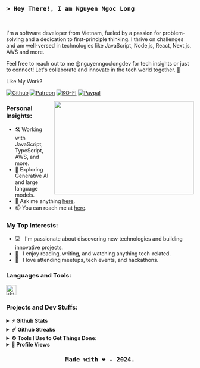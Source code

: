 <!-- Hello Message -->
<h3>
    <samp>
        &gt; Hey There!, I am <b><a style="text-decoration:none" target="_blank" href="https://nguyenngoclongdev.github.io">Nguyen Ngoc Long</a></b>
    </samp>
</h3>
&nbsp;

I'm a software developer from Vietnam, fueled by a passion for problem-solving and a dedication to first-principle thinking. I thrive on challenges and am well-versed in technologies like JavaScript, Node.js, React, Next.js, AWS and more.

Feel free to reach out to me @nguyenngoclongdev for tech insights or just to connect! Let's collaborate and innovate in the tech world together. 🌟

Like My Work?

[![Github](https://img.shields.io/badge/Github-F15689?style=for-the-badge&logo=github&logoColor=white)](https://github.com/sponsors/nguyenngoclongdev)
[![Patreon](https://img.shields.io/badge/Patreon-F96854?style=for-the-badge&logo=patreon&logoColor=white)](https://patreon.com/nguyenngoclong)
[![KO-FI](https://img.shields.io/badge/Ko--fi-F16061?style=for-the-badge&logo=ko-fi&logoColor=white)](https://ko-fi.com/nguyenngoclong)
[![Paypal](https://img.shields.io/badge/PayPal-00457C?style=for-the-badge&logo=paypal&logoColor=white)](https://paypal.me/longnguyenngoc)

<img align="right" height="250" width="375" alt="" src="https://user-images.githubusercontent.com/74038190/212749695-a6817c5a-a794-462b-afca-1b5ce7dd5e63.gif" />

### Personal Insights:

- 🛠 Working with JavaScript, TypeScript, AWS, and more.
- 🚀 Exploring Generative AI and large language models.
- 💬 Ask me anything [here](https://github.com/nguyenngoclongdev/nguyenngoclongdev/issues/).
- 📫 You can reach me at [here](mailto:nguyenngoclong.dev@outlook.com).

### My Top Interests:

- 💻 &nbsp; I'm passionate about discovering new technologies and building innovative projects.
- 📰 &nbsp; I enjoy reading, writing, and watching anything tech-related.
- 🍕 &nbsp; I love attending meetups, tech events, and hackathons.

### Languages and Tools:

<code><img height="27" src="https://skillicons.dev/icons?i=js,ts,python,java,cs,bash,aws,react,ps,figma,cypress" alt="skills"></code>

### Projects and Dev Stuffs:

<details>
  <summary><b>⚡ Github Stats</b></summary>

  <br />
  <img height="180em" src="https://github-readme-stats.vercel.app/api?username=nguyenngoclongdev&show_icons=true&rank_icon=github&theme=codeSTACKr" />
</details>

<details>
  <summary><b>☄️ Github Streaks</b></summary>

  <br />
  <img height="180em" src="https://nirzak-streak-stats.vercel.app/?user=nguyenngoclongdev&theme=dark&hide_border=true" />
</details>

<details>
  <br />
  <summary><b>⚙️ Tools I Use to Get Things Done:</b></summary>
  	<ul>
  	    <li><b>☁️ OS:</b> MacOS 10.15.7 Catalina</li>
        <li><b>🛠 Development Tools:</b> VSCode, Git, Docker</li>
  	    <li><b>🌐 Browser: </b> Chrome & Safari</li>
	    <li><b>🧪 Terminal: </b> ZSH: Oh My Zsh</li>
 	    <li><b>📚 Other Tools:</b> Postman, Termius, Burpsuite, 1 Password...</li>
	</ul>
</details>

<details>
  <summary><b>🎉 Profile Views</b></summary>

  <br />
  <img src="https://visitcount.itsvg.in/api?id=nguyenngoclongdev&label=Profile%20Views&color=6" />
</details>

<!-- Footer -->
<h3 align="center"><samp>Made with ❤️ - 2024.</samp></h3>

